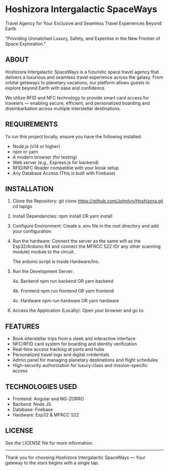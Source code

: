 # Hoshizora Intergalactic SpaceWays

Travel Agency for Your Exclusive and Seamless Travel Experiences Beyond Earth

"Providing Unmatched Luxury, Safety, and Expertise in the New Frontier of Space Exploration."

## ABOUT

Hoshizora Intergalactic SpaceWays is a futuristic space travel agency that delivers a luxurious and seamless travel
experience across the galaxy. From orbital getaways to planetary vacations, our platform allows guests to explore
beyond Earth with ease and confidence.

We utilize RFID and NFC technology to provide smart card access for travelers — enabling secure, efficient, and
personalized boarding and disembarkation across multiple interstellar destinations.

## REQUIREMENTS

To run this project locally, ensure you have the following installed:

- Node.js (v14 or higher)
- npm or yarn
- A modern browser (for testing)
- Web server (e.g., Express.js for backend)
- RFID/NFC Reader compatible with your kiosk setup
- Any Database Access (This is built with Firebase)

## INSTALLATION

1. Clone the Repository:
   git clone https://github.com/JohnIvn/Hoshizora.git
   cd tapigo

2. Install Dependencies:
   npm install
   OR
   yarn install

3. Configure Environment:
   Create a .env file in the root directory and add your configuration:

4. Run the hardware:
   Connect the server as the same wifi as the Esp32/Arduino R4 and connect the MFRCC 522 (Or any other scanning module) module to the circuit.

   The arduino script is inside Hardware/Ino.

5. Run the Development Server:

   4a. Backend
   npm run backend
   OR
   yarn backend

   4b. Frontend
   npm run frontend
   OR
   yarn frontend

   4c. Hardware
   npm run hardware
   OR
   yarn hardware

6. Access the Application (Locally):
   Open your browser and go to:

## FEATURES

- Book interstellar trips from a sleek and interactive interface
- NFC/RFID card system for boarding and identity verification
- Real-time access tracking at ports and hubs
- Personalized travel logs and digital credentials
- Admin panel for managing planetary destinations and flight schedules
- High-security authorization for luxury-class and mission-specific access

## TECHNOLOGIES USED

- Frontend: Angular and NG-ZORRO
- Backend: Node JS
- Database: Firebase
- Hardware: Esp32 & MFRCC 522

## LICENSE

See the LICENSE file for more information.

---

Thank you for choosing Hoshizora Intergalactic SpaceWays —
Your gateway to the stars begins with a single tap.
